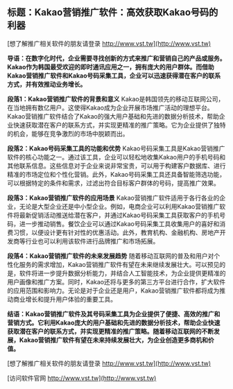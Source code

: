 ## **标题：Kakao营销推广软件：高效获取Kakao号码的利器**

[想了解推广相关软件的朋友请登录 http://www.vst.tw](http://www.vst.tw)

**导语：在数字化时代，企业需要寻找创新的方式来推广和营销自己的产品或服务。Kakao作为韩国最受欢迎的即时通讯应用之一，拥有庞大的用户群体。而借助Kakao营销推广软件和Kakao号码采集工具，企业可以迅速获得潜在客户的联系方式，并有效推动业务增长。**

**段落1：Kakao营销推广软件的背景和意义**
Kakao是韩国领先的移动互联网公司，在当地拥有数亿用户。这使得Kakao成为企业开展市场推广活动的理想平台。Kakao营销推广软件结合了Kakao的强大用户基础和先进的数据分析技术，帮助企业快速获取潜在客户的联系方式，并实现更精准的推广策略。它为企业提供了独特的机会，能够在竞争激烈的市场中脱颖而出。

**段落2：Kakao号码采集工具的功能和优势**
Kakao号码采集工具是Kakao营销推广软件的核心功能之一。通过该工具，企业可以轻松地收集Kakao用户的手机号码和其他联系信息。这些信息对于企业来说非常宝贵，可以用于构建客户数据库、进行精准的市场定位和个性化营销。此外，Kakao号码采集工具还具备智能筛选功能，可以根据特定的条件和需求，过滤出符合目标客户群体的号码，提高推广效果。

**段落3：Kakao营销推广软件的应用场景**
Kakao营销推广软件适用于各行各业的企业，无论是大型企业还是中小型企业。例如，电商企业可以利用Kakao营销推广软件将最新促销活动推送给潜在客户，并通过Kakao号码采集工具获取客户的手机号码，进一步推动销售。餐饮企业可以通过Kakao号码采集工具收集用户的喜好和消费习惯，以便设计更有针对性的优惠活动。此外，教育机构、金融机构、房地产开发商等行业也可以利用该软件进行品牌推广和市场拓展。

**段落4：Kakao营销推广软件的未来发展趋势**
随着移动互联网的普及和用户对个性化服务的需求增加，Kakao营销推广软件有望在未来继续发展壮大。可以预见的是，软件将进一步提升数据分析能力，并结合人工智能技术，为企业提供更精准的用户画像和推广方案。同时，Kakao还将与更多的第三方平台进行合作，扩大软件的应用范围和影响力。无论是对于企业还是用户，Kakao营销推广软件都将成为推动商业增长和提升用户体验的重要工具。

**结语：Kakao营销推广软件及其号码采集工具为企业提供了便捷、高效的推广和营销方式。它利用Kakao庞大的用户基础和先进的数据分析技术，帮助企业快速获取潜在客户的联系方式，并实现更精准的推广策略。随着移动互联网的不断发展，Kakao营销推广软件有望在未来持续发展壮大，为企业创造更多商机和价值。**

[想了解推广相关软件的朋友请登录 http://www.vst.tw](http://www.vst.tw)


[访问软件官网 http://www.vst.tw](http://www.vst.tw)
